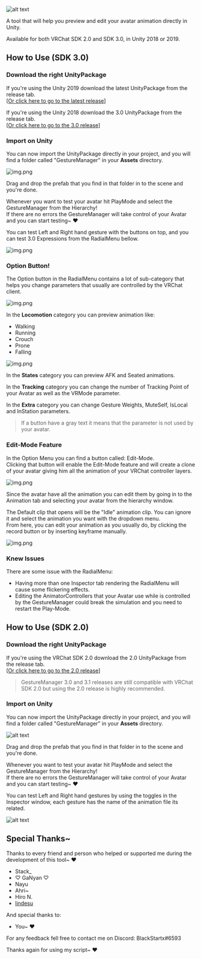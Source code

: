 ![alt text](.markdown/Logo.png)

A tool that will help you preview and edit your avatar animation directly in Unity.

Available for both VRChat SDK 2.0 and SDK 3.0, in Unity 2018 or 2019.

## How to Use (SDK 3.0)
### Download the right UnityPackage
If you're using the Unity 2019 download the latest UnityPackage from the release tab.<br>
[[Or click here to go to the latest release](https://github.com/BlackStartx/VRC-Gesture-Manager/releases/tag/v3.1)]

If you're using the Unity 2018 download the 3.0 UnityPackage from the release tab.<br>
[[Or click here to go to the 3.0 release](https://github.com/BlackStartx/VRC-Gesture-Manager/releases/tag/v3.0)]

### Import on Unity
You can now import the UnityPackage directly in your project, 
and you will find a folder called "GestureManager" in your **Assets** directory.

![img.png](.markdown/3.0/GestureManagerFolder.png)

Drag and drop the prefab that you find in that folder in to the scene and you're done. 

Whenever you want to test your avatar hit PlayMode and select the GestureManager from the Hierarchy!
<br>
If there are no errors the GestureManager will take control of your Avatar and you can start testing~ ♥

You can test Left and Right hand gesture with the buttons on top, and you can test 3.0 Expressions from
the RadialMenu bellow.

![img.png](.markdown/3.0/TestingStart.png)

### Option Button!
The Option button in the RadialMenu contains a lot of sub-category that helps you change parameters that
usually are controlled by the VRChat client.

![img.png](.markdown/3.0/RadialOptions.png)

In the **Locomotion** category you can preview animation like: 
- Walking 
- Running
- Crouch
- Prone
- Falling

![img.png](.markdown/3.0/TestingMove.png)

In the **States** category you can preview AFK and Seated animations.

In the **Tracking** category you can change the number of Tracking Point of your Avatar as well as the 
VRMode parameter.

In the **Extra** category you can change Gesture Weights, MuteSelf, IsLocal and InStation parameters.

> If a button have a gray text it means that the parameter is not used by your avatar.

### Edit-Mode Feature
In the Option Menu you can find a button called: Edit-Mode.<br>
Clicking that button will enable the Edit-Mode feature and will create a clone of your avatar 
giving him all the animation of your VRChat controller layers.

![img.png](.markdown/3.0/EditingMode.png)

Since the avatar have all the animation you can edit them by going in to the Animation tab and selecting 
your avatar from the hierarchy window.

The Default clip that opens will be the "Idle" animation clip. You can ignore it and select the animation 
you want with the dropdown menu.<br>
From here, you can edit your animation as you usually do, by clicking the record button or by inserting keyframe manually. 

![img.png](.markdown/3.0/Editing.png)

### Knew Issues
There are some issue with the RadialMenu:
- Having more than one Inspector tab rendering the RadialMenu will cause
some flickering effects.
- Editing the AnimatorControllers that your Avatar use while is controlled by the GestureManager could 
  break the simulation and you need to restart the Play-Mode.

## How to Use (SDK 2.0)
### Download the right UnityPackage
If you're using the VRChat SDK 2.0 download the 2.0 UnityPackage from the release tab.<br>
[[Or click here to go to the 2.0 release](https://github.com/BlackStartx/VRC-Gesture-Manager/releases/tag/v2.0)]

> GestureManager 3.0 and 3.1 releases are still compatible with VRChat SDK 2.0 but using the 2.0 release is highly recommended.

### Import on Unity

You can now import the UnityPackage directly in your project,
and you will find a folder called "GestureManager" in your **Assets** directory.

![alt text](.markdown/2.0/GestureManagerFolder.png)

Drag and drop the prefab that you find in that folder in to the scene and you're done.

Whenever you want to test your avatar hit PlayMode and select the GestureManager from the Hierarchy!
<br>
If there are no errors the GestureManager will take control of your Avatar and you can start testing~ ♥

You can test Left and Right hand gestures by using the toggles in the Inspector window, 
each gesture has the name of the animation file its related.

![alt text](.markdown/2.0/TestingStart.png)

## Special Thanks~
Thanks to every friend and person who helped or supported me during the development of this tool~ ♥

- Stack_
- ♡ GaNyan ♡
- Nayu
- Ahri~
- Hiro N.
- [lindesu](https://github.vrlabs.dev/)

And special thanks to:

- You~ ♥

For any feedback fell free to contact me on Discord: BlackStartx#6593

Thanks again for using my script~ ♥<br><br>